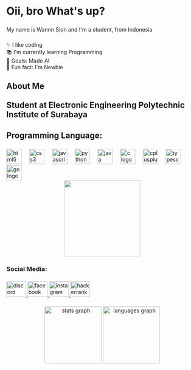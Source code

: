 <h1 align="left">Oii, bro What's up?</h1>

###

<p align="left">My name is Wannn Sion and I'm a student, from Indonesia</p>

###

<p align="left">✨ I like coding<br>📚 I'm currently learning Programming<br>🎯 Goals: Made AI<br>🎲 Fun fact: I'm Newbie</p>

###

<h2 align="left">About Me<br><br>Student at Electronic Engineering Polytechnic Institute of Surabaya</h2>

###

<h2 align="left">Programming Language:</h2>

###

<div align="left">
  <img src="https://cdn.jsdelivr.net/gh/devicons/devicon/icons/html5/html5-original.svg" height="40" alt="html5 logo" />
  <img width="12" />
  <img src="https://cdn.jsdelivr.net/gh/devicons/devicon/icons/css3/css3-original.svg" height="40" alt="css3 logo" />
  <img width="12" />
  <img src="https://cdn.jsdelivr.net/gh/devicons/devicon/icons/javascript/javascript-original.svg" height="40" alt="javascript logo" />
  <img width="12" />
  <img src="https://cdn.jsdelivr.net/gh/devicons/devicon/icons/python/python-original.svg" height="40" alt="python logo" />
  <img width="12" />
  <img src="https://cdn.jsdelivr.net/gh/devicons/devicon/icons/java/java-original.svg" height="40" alt="java logo" />
  <img width="12" />
  <img src="https://cdn.jsdelivr.net/gh/devicons/devicon/icons/c/c-original.svg" height="40" alt="c logo" />
  <img width="12" />
  <img src="https://cdn.jsdelivr.net/gh/devicons/devicon/icons/cplusplus/cplusplus-original.svg" height="40" alt="cplusplus logo" />
  <img width="12" />
  <img src="https://cdn.jsdelivr.net/gh/devicons/devicon/icons/typescript/typescript-original.svg" height="40" alt="typescript logo" />
  <img width="12" />
  <img src="https://cdn.jsdelivr.net/gh/devicons/devicon/icons/go/go-original.svg" height="40" alt="go logo" />
</div>


<div align="center">
  <img height="200" src="https://i.giphy.com/media/v1.Y2lkPTc5MGI3NjExNGdvbHIxOTRmNTZ1NmVsd2FqYmswN21oN3Qzemhud3lxcmVjeW45MiZlcD12MV9pbnRlcm5hbF9naWZfYnlfaWQmY3Q9Zw/LxPhEh5yYHkviFtLUy/giphy.gif" />
</div>

###

<h3 align="left">Social Media:</h3>

###

<div align="left">
  <a href="https://discord.com/channels/@mewannnsion95" target="_blank">
    <img src="https://raw.githubusercontent.com/maurodesouza/profile-readme-generator/master/src/assets/icons/social/discord/default.svg" width="52" height="40" alt="discord logo" />
  </a>
  <a href="https://www.facebook.com/profile.php?id=100035657014919" target="_blank">
    <img src="https://raw.githubusercontent.com/maurodesouza/profile-readme-generator/master/src/assets/icons/social/facebook/default.svg" width="52" height="40" alt="facebook logo" />
  </a>
  <a href="https://www.instagram.com/wannn_xgsz/" target="_blank">
    <img src="https://raw.githubusercontent.com/maurodesouza/profile-readme-generator/master/src/assets/icons/social/instagram/default.svg" width="52" height="40" alt="instagram logo" />
  </a>
  <a href="https://www.hackerrank.com/profile/wannnsion95" target="_blank">
    <img src="https://raw.githubusercontent.com/maurodesouza/profile-readme-generator/master/src/assets/icons/social/hackerrank/default.svg" width="52" height="40" alt="hackerrank logo" />
  </a>
</div>

###

<div align="center">
  <img src="https://github-readme-stats.vercel.app/api?username=wannn-sion95&hide_title=false&hide_rank=false&show_icons=true&include_all_commits=true&count_private=true&disable_animations=false&theme=dracula&locale=en&hide_border=false&order=1" height="150" alt="stats graph" />
  <img src="https://github-readme-stats.vercel.app/api/top-langs?username=wannn-sion95&locale=en&hide_title=false&layout=compact&card_width=320&langs_count=5&theme=dracula&hide_border=false&order=2" height="150" alt="languages graph" />
</div>
